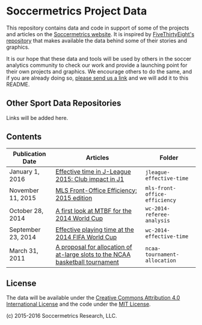 # Soccermetrics Project Data

This repository contains data and code in support of some of the projects and articles on the [Soccermetrics website](http://www.soccermetrics.net).  It is inspired by [FiveThirtyEight's repository](https://github.com/fivethirtyeight/data) that makes available the data behind some of their stories and graphics.

It is our hope that these data and tools will be used by others in the soccer analytics community to check our work and provide a launching point for their own projects and graphics.  We encourage others to do the same, and if you are already doing so, [please send us a link](mailto:info@soccermetrics.net) and we will add it to this README.

## Other Sport Data Repositories

Links will be added here.

## Contents

Publication Date | Articles | Folder
-----------------|----------|---------
January 1, 2016 | [Effective time in J-League 2015: Club impact in J1](http://www.soccermetrics.net/match-quality-metrics/j-league-div-1-2015-effective-time-club-impact) | `jleague-effective-time`
November 11, 2015 | [MLS Front-Office Efficiency: 2015 edition](http://www.soccermetrics.net/football-business-analytics/front-office-efficiency-football-business-analytics/mls-front-office-efficiency-2015-edition) | `mls-front-office-efficiency`
October 28, 2014 | [A first look at MTBF for the 2014 World Cup](http://www.soccermetrics.net/team-performance/a-first-look-at-mtbf-for-the-2014-world-cup) | `wc-2014-referee-analysis`
September 23, 2014 | [Effective playing time at the 2014 FIFA World Cup](http://www.soccermetrics.net/soccermetrics-api/effective-playing-time-2014-fifa-world-cup) | `wc-2014-effective-time`
March 31, 2011 | [A proposal for allocation of at-large slots to the NCAA basketball tournament](http://www.soccermetrics.net/clubleague-coefficients/allocation-proposal-at-large-slots-to-ncaa-basketball-tournament) | `ncaa-tournament-allocation`

## License

The data will be available under the [Creative Commons Attribution 4.0 International License](http://creativecommons.org/licenses/by/4.0/) and the code under the [MIT License](https://opensource.org/licenses/MIT).

(c) 2015-2016 Soccermetrics Research, LLC.
